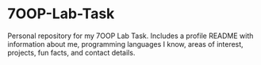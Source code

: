 # 7OOP-Lab-Task
Personal repository for my 7OOP Lab Task. Includes a profile README with information about me, programming languages I know, areas of interest, projects, fun facts, and contact details.
